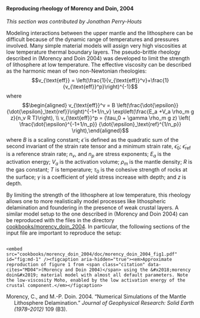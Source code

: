 #### Reproducing rheology of Morency and Doin, 2004

*This section was contributed by Jonathan Perry-Houts*

Modeling interactions between the upper mantle and the lithosphere can be
difficult because of the dynamic range of temperatures and pressures involved.
Many simple material models will assign very high viscosities at low
temperature thermal boundary layers. The pseudo-brittle rheology described in
(Morency and Doin 2004) was developed to limit the strength of lithosphere at
low temperature. The effective viscosity can be described as the harmonic mean
of two non-Newtonian rheologies:
$$v_{\text{eff}} = \left(\frac{1}{v_{\text{eff}}^v}+\frac{1}{v_{\text{eff}}^p}\right)^{-1}$$
where $$\begin{aligned}
  v_{\text{eff}}^v = B \left(\frac{\dot{\epsilon}}{\dot{\epsilon}_\text{ref}}\right)^{-1+1/n_v}
  \exp\left(\frac{E_a +V_a \rho_m g z}{n_v R T}\right),
  \\
  v_{\text{eff}}^p = (\tau_0 + \gamma \rho_m g z) \left( \frac{\dot{\epsilon}^{-1+1/n_p}}
  {\dot{\epsilon}_\text{ref}^{1/n_p}} \right),\end{aligned}$$ where $B$ is a
scaling constant; $\dot{\epsilon}$ is defined as the quadratic sum of the
second invariant of the strain rate tensor and a minimum strain rate,
$\dot{\epsilon}_0$; $\dot{\epsilon}_\text{ref}$ is a reference strain rate;
$n_v$, and $n_p$ are stress exponents; $E_a$ is the activation energy; $V_a$
is the activation volume; $\rho_m$ is the mantle density; $R$ is the gas
constant; $T$ is temperature; $\tau_0$ is the cohesive strength of rocks at
the surface; $\gamma$ is a coefficient of yield stress increase with depth;
and $z$ is depth.

By limiting the strength of the lithosphere at low temperature, this rheology
allows one to more realistically model processes like lithospheric
delamination and foundering in the presence of weak crustal layers. A similar
model setup to the one described in (Morency and Doin 2004) can be reproduced
with the files in the directory [cookbooks/morency_doin_2004][]. In
particular, the following sections of the input file are important to
reproduce the setup:

``` prmfile
```

```{figure-md}
<embed src="cookbooks/morency_doin_2004/doc/morency_doin_2004_fig1.pdf" id="fig:md-1" /><figcaption aria-hidden="true"><em>Approximate reproduction of figure 1 from <span class="citation" data-cites="MD04">(Morency and Doin 2004)</span> using the &#x2018;morency doin&#x2019; material model with almost all default parameters. Note the low-viscosity Moho, enabled by the low activation energy of the crustal component.</em></figcaption>
```

<div id="refs" class="references csl-bib-body hanging-indent">

<div id="ref-MD04" class="csl-entry">

Morency, C., and M.-P. Doin. 2004. &ldquo;Numerical Simulations of the Mantle
Lithosphere Delamination.&rdquo; *Journal of Geophysical Research: Solid Earth
(1978&ndash;2012)* 109 (B3).

</div>

</div>

  [cookbooks/morency_doin_2004]: cookbooks/morency_doin_2004
